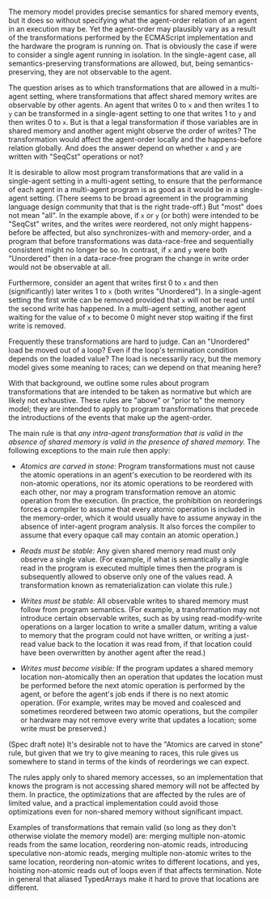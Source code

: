 The memory model provides precise semantics for shared memory events, but it does so without specifying what the agent-order relation of an agent in an execution may be.  Yet the agent-order may plausibly vary as a result of the transformations performed by the ECMAScript implementation and the hardware the program is running on.  That is obviously the case if were to consider a single agent running in isolation.  In the single-agent case, all semantics-preserving transformations are allowed, but, being semantics-preserving, they are not observable to the agent.

The question arises as to which transformations that are allowed in a multi-agent setting, where transformations that affect shared memory writes are observable by other agents.  An agent that writes 0 to `x` and then writes 1 to `y` can be transformed in a single-agent setting to one that writes 1 to `y` and then writes 0 to `x`.  But is that a legal transformation if those variables are in shared memory and another agent might observe the order of writes?  The transformation would affect the agent-order locally and the happens-before relation globally.  And does the answer depend on whether `x` and `y` are written with "SeqCst" operations or not?

It is desirable to allow most program transformations that are valid in a single-agent setting in a multi-agent setting, to ensure that the performance of each agent in a multi-agent program is as good as it would be in a single-agent setting.  (There seems to be broad agreement in the programming language design community that that is the right trade-off.)  But "most" does not mean "all".  In the example above, if `x` or `y` (or both) were intended to be "SeqCst" writes, and the writes were reordered, not only might happens-before be affected, but also synchronizes-with and memory-order, and a program that before transformations was data-race-free and sequentially consistent might no longer be so.  In contrast, if `x` and `y` were both "Unordered" then in a data-race-free program the change in write order would not be observable at all.

Furthermore, consider an agent that writes first 0 to `x` and then (significantly) later writes 1 to `x` (both writes "Unordered").  In a single-agent setting the first write can be removed provided that `x` will not be read until the second write has happened.  In a multi-agent setting, another agent waiting for the value of `x` to become 0 might never stop waiting if the first write is removed.

Frequently these transformations are hard to judge.  Can an "Unordered" load be moved out of a loop?  Even if the loop's termination condition depends on the loaded value?  The load is necessarily racy, but the memory model gives some meaning to races; can we depend on that meaning here?

With that background, we outline some rules about program transformations that are intended to be taken as normative but which are likely not exhaustive.  These rules are "above" or "prior to" the memory model; they are intended to apply to program transformations that precede the introductions of the events that make up the agent-order.

The main rule is that _any intra-agent transformation that is valid in the absence of shared memory is valid in the presence of shared memory._  The following exceptions to the main rule then apply:

* _Atomics are carved in stone:_ Program transformations must not cause the atomic operations in an agent's execution to be reordered with its non-atomic operations, nor its atomic operations to be reordered with each other, nor may a program transformation remove an atomic operation from the execution.  (In practice, the prohibition on reorderings forces a compiler to assume that every atomic operation is included in the memory-order, which it would usually have to assume anyway in the absence of inter-agent program analysis.  It also forces the compiler to assume that every opaque call may contain an atomic operation.)

* _Reads must be stable:_ Any given shared memory read must only observe a single value.  (For example, if what is semantically a single read in the program is executed multiple times then the program is subsequently allowed to observe only one of the values read.  A transformation known as rematerialization can violate this rule.)

* _Writes must be stable:_ All observable writes to shared memory must follow from program semantics.  (For example, a transformation may not introduce certain observable writes, such as by using read-modify-write operations on a larger location to write a smaller datum, writing a value to memory that the program could not have written, or writing a just-read value back to the location it was read from, if that location could have been overwritten by another agent after the read.)

* _Writes must become visible:_ If the program updates a shared memory location non-atomically then an operation that updates the location must be performed before the next atomic operation is performed by the agent, or before the agent's job ends if there is no next atomic operation.  (For example, writes may be moved and coalesced and sometimes reordered between two atomic operations, but the compiler or hardware may not remove every write that updates a location; some write must be preserved.)

(Spec draft note)  It's desirable not to have the "Atomics are carved in stone" rule, but given that we try to give meaning to races, this rule gives us somewhere to stand in terms of the kinds of reorderings we can expect.

The rules apply only to shared memory accesses, so an implementation that knows the program is not accessing shared memory will not be affected by them.  In practice, the optimizations that are affected by the rules are of limited value, and a practical implementation could avoid those optimizations even for non-shared memory without significant impact.

Examples of transformations that remain valid (so long as they don't otherwise violate the memory model) are: merging multiple non-atomic reads from the same location, reordering non-atomic reads, introducing speculative non-atomic reads, merging multiple non-atomic writes to the same location, reordering non-atomic writes to different locations, and yes, hoisting non-atomic reads out of loops even if that affects termination.  Note in general that aliased TypedArrays make it hard to prove that locations are different.
